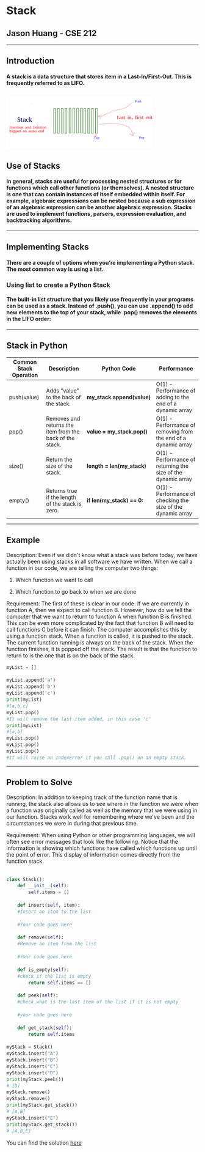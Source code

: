 # Stack
## Jason Huang - CSE 212
---
## Introduction
#### A stack is a data structure that stores item in a Last-In/First-Out. This is frequently referred to as LIFO.
![Illustration of a stack](stack.png)
---

## Use of Stacks

#### In general, stacks are useful for processing nested structures or for functions which call other functions (or themselves). A nested structure is one that can contain instances of itself embedded within itself. For example, algebraic expressions can be nested because a sub expression of an algebraic expression can be another algebraic expression. Stacks are used to implement functions, parsers, expression evaluation, and backtracking algorithms.

---

## Implementing Stacks

#### There are a couple of options when you’re implementing a Python stack. The most common way is using a list.

### Using list to create a Python Stack

#### The built-in list structure that you likely use frequently in your programs can be used as a stack. Instead of .push(), you can use .append() to add new elements to the top of your stack, while .pop() removes the elements in the LIFO order:

---

## Stack in Python
| Common Stack Operation | Description| Python Code|Performance|
|---|----|----|----|
| push(value) | Adds "value" to the back of the stack. | **my_stack.append(value)** | O(1) - Performance of adding to the end of a dynamic array |
| pop() | Removes and returns the item from the back of the stack.| **value = my_stack.pop()** | O(1) - Performance of removing from the end of a dynamic array |
| size() | Return the size of the stack. | **length = len(my_stack)** | O(1) - Performance of returning the size of the dynamic array |
| empty() | Returns true if the length of the stack is zero. | **if len(my_stack) == 0:** | O(1) - Performance of checking the size of the dynamic array |
---

## Example
Description: 
Even if we didn't know what a stack was before today, we have actually been using stacks in all software we have written. When we call a function in our code, we are telling the computer two things:

1. Which function we want to call

2. Which function to go back to when we are done

Requirement:
The first of these is clear in our code. If we are currently in function A, then we expect to call function B. However, how do we tell the computer that we want to return to function A when function B is finished. This can be even more complicated by the fact that function B will need to call functions C before it can finish. The computer accomplishes this by using a function stack. When a function is called, it is pushed to the stack. The current function running is always on the back of the stack. When the function finishes, it is popped off the stack. The result is that the function to return to is the one that is on the back of the stack.

```python
myList = []

myList.append('a')
myList.append('b')
myList.append('c')
print(myList)
#[a,b,c]
myList.pop()
#It will remove the last item added, in this case 'c'
print(myList)
#[a,b]
myList.pop()
myList.pop()
myList.pop()
#It will raise an IndexError if you call .pop() on an empty stack.


```
---

## Problem to Solve
Description:
In addition to keeping track of the function name that is running, the stack also allows us to see where in the function we were when a function was originally called as well as the memory that we were using in our function. Stacks work well for remembering where we've been and the circumstances we were in during that previous time.

Requirement: 
When using Python or other programming languages, we will often see error messages that look like the following. Notice that the information is showing which functions have called which functions up until the point of error. This display of information comes directly from the function stack.
```python

class Stack():
    def __init__(self):
        self.items = []

    def insert(self, item):
    #Insert an item to the list

    #Your code goes here

    def remove(self):
    #Remove an item from the list

    #Your code goes here

    def is_empty(self):
    #check if the list is empty
        return self.items == []

    def peek(self):
    #check what is the last item of the list if it is not empty

    #your code goes here

    def get_stack(self):
        return self.items

myStack = Stack()
myStack.insert("A")
myStack.insert("B")
myStack.insert("C")
myStack.insert("D")
print(myStack.peek())
# [D]
myStack.remove()
myStack.remove()
print(myStack.get_stack())
# [A,B]
myStack.insert("E")
print(myStack.get_stack())
# [A,B,E]


```

You can find the solution [here](stack.py)